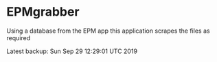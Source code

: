 # EPMgrabber
Using a database from the EPM app this application scrapes the files as required


Latest backup: Sun Sep 29 12:29:01 UTC 2019
